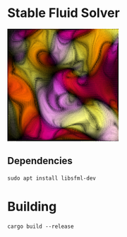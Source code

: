 # Stable Fluid Solver
<img src="./images/fluids.png" width=50%>

## Dependencies
```sudo apt install libsfml-dev```

# Building
```cargo build --release```
